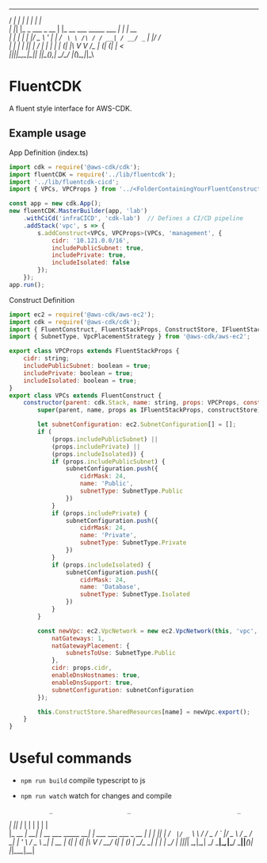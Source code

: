 
   __ _                  _                                _ _           
  / _| |                | |                              | | |          
 | |_| |_   _  ___ _ __ | |_   __ ___      _____   ___ __| | | __       
 |  _| | | | |/ _ \ '_ \| __| / _` \ \ /\ / / __| / __/ _` | |/ /       
 | | | | |_| |  __/ | | | |_ | (_| |\ V  V /\__ \| (_| (_| |   <        
 |_|_|_|\__,_|\___|_| |_|\__(_)__,_| \_/\_/ |___(_)___\__,_|_|\_\

# FluentCDK
A fluent style interface for AWS-CDK.

<!-- Patience is not simply the ability to wait - it's how we behave while we're waiting.

## Installation

via NPM
```bash
npm install --save @davedoes/aws-cdk/fluent
```

or via yarn
```bash
yarn install --save @davedoes/aws-cdk/fluent
```

-->

## Example usage

App Definition (index.ts)
```javascript
import cdk = require('@aws-cdk/cdk');
import fluentCDK = require('../lib/fluentcdk');
import '../lib/fluentcdk-cicd';
import { VPCs, VPCProps } from '../<FolderContainingYourFluentConstructs>/vpc';

const app = new cdk.App();
new fluentCDK.MasterBuilder(app, 'lab')
    .withCiCd('infraCICD', 'cdk-lab')  // Defines a CI/CD pipeline
    .addStack('vpc', s => {
        s.addConstruct<VPCs, VPCProps>(VPCs, 'management', {
            cidr: '10.121.0.0/16',
            includePublicSubnet: true,
            includePrivate: true,
            includeIsolated: false
        });
    });
app.run();
```

Construct Definition
```javascript
import ec2 = require('@aws-cdk/aws-ec2');
import cdk = require('@aws-cdk/cdk');
import { FluentConstruct, FluentStackProps, ConstructStore, IFluentStackProps, IHash } from '../lib/fluentcdk';
import { SubnetType, VpcPlacementStrategy } from '@aws-cdk/aws-ec2';

export class VPCProps extends FluentStackProps {
    cidr: string;
    includePublicSubnet: boolean = true;
    includePrivate: boolean = true;
    includeIsolated: boolean = true;
}
export class VPCs extends FluentConstruct {
    constructor(parent: cdk.Stack, name: string, props: VPCProps, constructStore: ConstructStore) {
        super(parent, name, props as IFluentStackProps, constructStore);

        let subnetConfiguration: ec2.SubnetConfiguration[] = [];
        if (
            (props.includePublicSubnet) ||
            (props.includePrivate) ||
            (props.includeIsolated)) {
            if (props.includePublicSubnet) {
                subnetConfiguration.push({
                    cidrMask: 24,
                    name: 'Public',
                    subnetType: SubnetType.Public
                })
            }
            if (props.includePrivate) {
                subnetConfiguration.push({
                    cidrMask: 24,
                    name: 'Private',
                    subnetType: SubnetType.Private
                })
            }
            if (props.includeIsolated) {
                subnetConfiguration.push({
                    cidrMask: 24,
                    name: 'Database',
                    subnetType: SubnetType.Isolated
                })
            }
        }

        const newVpc: ec2.VpcNetwork = new ec2.VpcNetwork(this, 'vpc', {
            natGateways: 1,
            natGatewayPlacement: {
                subnetsToUse: SubnetType.Public
            },
            cidr: props.cidr,
            enableDnsHostnames: true,
            enableDnsSupport: true,
            subnetConfiguration: subnetConfiguration
        });

        this.ConstructStore.SharedResources[name] = newVpc.export();
    }
}
```

# Useful commands

 * `npm run build`   compile typescript to js
 * `npm run watch`   watch for changes and compile

               _                     _                              _   
  _| || |_    | |                   | |                            | |  
 |_  __  _| __| | __ ___   _____  __| | ___   ___  ___   _ __   ___| |_ 
  _| || |_ / _` |/ _` \ \ / / _ \/ _` |/ _ \ / _ \/ __| | '_ \ / _ \ __|
 |_  __  _| (_| | (_| |\ V /  __/ (_| | (_) |  __/\__ \_| | | |  __/ |_ 
   |_||_|  \__,_|\__,_| \_/ \___|\__,_|\___/ \___||___(_)_| |_|\___|\__|
